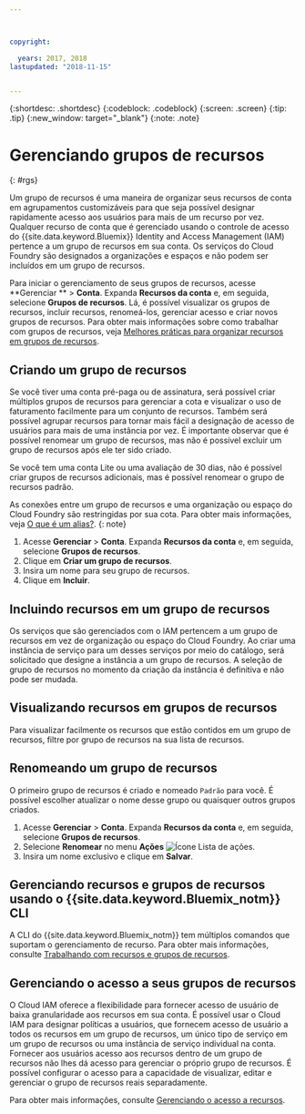 ```yaml
---



copyright:

  years: 2017, 2018
lastupdated: "2018-11-15"


---
```


{:shortdesc: .shortdesc}
{:codeblock: .codeblock}
{:screen: .screen}
{:tip: .tip}
{:new_window: target="_blank"}
{:note: .note}

# Gerenciando grupos de recursos
{: #rgs}

Um grupo de recursos é uma maneira de organizar seus recursos de conta em agrupamentos customizáveis para que seja possível designar rapidamente acesso aos usuários para mais de um recurso por vez. Qualquer recurso de conta que é gerenciado usando o controle de acesso do {{site.data.keyword.Bluemix}} Identity and Access Management (IAM) pertence a um grupo de recursos em sua conta. Os serviços do Cloud Foundry são designados a organizações e espaços e não podem ser incluídos em um grupo de recursos.

Para iniciar o gerenciamento de seus grupos de recursos, acesse **Gerenciar ** &gt; **Conta**. Expanda **Recursos da conta** e, em seguida, selecione **Grupos de recursos**. Lá, é possível visualizar os grupos de recursos, incluir recursos, renomeá-los, gerenciar acesso e criar novos grupos de recursos. Para obter mais informações sobre como trabalhar com grupos de recursos, veja [Melhores práticas para organizar recursos em grupos de recursos](/docs/resources/bestpractice_rgs.html#bp_resourcegroups).


## Criando um grupo de recursos

Se você tiver uma conta pré-paga ou de assinatura, será possível criar múltiplos grupos de recursos para gerenciar a cota e visualizar o uso de faturamento facilmente para um conjunto de recursos. Também será possível agrupar recursos para tornar mais fácil a designação de acesso de usuários para mais de uma instância por vez. É importante observar que é possível renomear um grupo de recursos, mas não é possível excluir um grupo de recursos após ele ter sido criado.

Se você tem uma conta Lite ou uma avaliação de 30 dias, não é possível criar grupos de recursos adicionais, mas é possível renomear o grupo de recursos padrão.

As conexões entre um grupo de recursos e uma organização ou espaço do Cloud Foundry são restringidas por sua cota. Para obter mais informações, veja [O que é um alias?](/docs/resources/connecting_apps.html#what_is_alias).
{: note}

1. Acesse **Gerenciar** &gt; **Conta**. Expanda **Recursos da conta** e, em seguida, selecione **Grupos de recursos**. 
2. Clique em **Criar um grupo de recursos**.
3. Insira um nome para seu grupo de recursos.
4. Clique em **Incluir**.

## Incluindo recursos em um grupo de recursos

Os serviços que são gerenciados com o IAM pertencem a um grupo de recursos em vez de organização ou espaço do Cloud Foundry. Ao criar uma instância de serviço para um desses serviços por meio do catálogo, será solicitado que designe a instância a um grupo de recursos. A seleção de grupo de recursos no momento da
criação da instância é definitiva e não pode ser mudada.

## Visualizando recursos em grupos de recursos

Para visualizar facilmente os recursos que estão contidos em um grupo de recursos, filtre por grupo de recursos na sua lista de recursos.

## Renomeando um grupo de recursos

O primeiro grupo de recursos é criado e nomeado `Padrão` para você. É possível escolher atualizar o nome desse grupo ou quaisquer outros grupos criados.

1. Acesse **Gerenciar** &gt; **Conta**. Expanda **Recursos da conta** e, em seguida, selecione **Grupos de recursos**. 
2. Selecione **Renomear** no menu **Ações** ![Ícone Lista de ações](../icons/action-menu-icon.svg).
3. Insira um nome exclusivo e clique em **Salvar**.

## Gerenciando recursos e grupos de recursos usando o {{site.data.keyword.Bluemix_notm}} CLI

A CLI do {{site.data.keyword.Bluemix_notm}} tem múltiplos comandos que suportam o gerenciamento de recurso. Para obter mais informações, consulte [Trabalhando com recursos e grupos de recursos](/docs/cli/reference/ibmcloud/cli_resource_group.html#ibmcloud_commands_resource).

## Gerenciando o acesso a seus grupos de recursos

O Cloud IAM oferece a flexibilidade para fornecer acesso de usuário de baixa granularidade aos recursos em sua conta. É possível usar o Cloud IAM para designar políticas a usuários, que fornecem acesso de usuário a todos os recursos em um grupo de recursos, um único tipo de serviço em um grupo de recursos ou uma instância de serviço individual na conta. Fornecer aos usuários acesso aos recursos dentro de um grupo de recursos não lhes dá acesso para gerenciar o próprio grupo de recursos. É possível configurar o acesso para a capacidade de visualizar, editar e gerenciar o grupo de recursos reais separadamente.

Para obter mais informações, consulte [Gerenciando o acesso a recursos](/docs/iam/mngiam.html#iammanidaccser).
